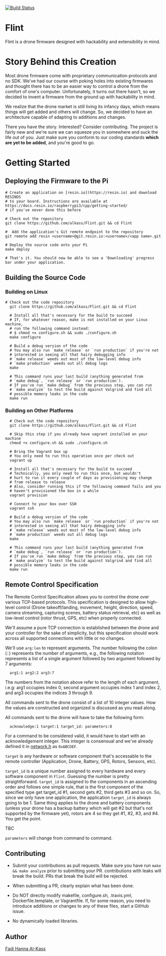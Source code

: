 [![Build Status](https://travis-ci.com/Alkass/Flint.svg?token=5HdMqhthhyUjijBZQvCS&branch=master)](https://travis-ci.com/Alkass/Flint)

# Flint
Flint is a drone firmware designed with hackability and extensibility in mind.

# Story Behind this Creation
Most drone firmware come with proprietary communication protocols and no SDK. We've had our course with poking holes into existing firmwares and thought there has to be an easier way to control a drone from the comfort of one's computer. Unfortunately, it turns out there hasn't, so we decided to invent a firmware from the ground up with hackability in mind.

We realize that the drone market is still living its infancy days, which means things will get added and others will change. So, we decided to have an architecture capable of adapting to additions and changes.

There you have the story. Interested? Consider contributing. The project is fairly new and we're sure we can squeeze you in somewhere and suck the life out of you. Just make sure you conform to our coding standards <b>which are yet to be added</b>, and you're good to go.

# Getting Started
## Deploying the Firmware to the Pi
```shell
# Create an application on [resin.io](https://resin.io) and download RESINOS
# to your board. Instructions are available at https://docs.resin.io/raspberrypi3/cpp/getting-started/
# if you've never done this before

# Check out the repository
git clone https://github.com/alkass/Flint.git && cd Flint

#  Add the application's Git remote endpoint to the repository
git remote add resin <username>@git.resin.io:<username>/<app name>.git

# Deploy the source code onto your Pi
make deploy

# That's it. You should now be able to see a 'Downloading' progress bar under your application.
```

## Building the Source Code
### Building on Linux
```shell
# Check out the code repository
  git clone https://github.com/alkass/Flint.git && cd Flint

  # Install all that's necessary for the build to succeed
  # If, for whatever reason, make is not installed on your Linux machine,
  # run the following command instead:
  # $ chmod +x configure.sh && sudo ./configure.sh
  make configure
  
  # Build a debug version of the code
  # You may also run `make release` or `run production` if you're not
  # interested in seeing all that hairy debugging info
  # `make release` weeds out most of the low-level debug info
  # `make production` weeds out all debug logs
  make

  # This command runs your last build (anything generated from
  # `make debug`, `run release` or `run production`).
  # If you've run `make debug` from the previous step, you can run
  # `make analyze` to test the build against Valgrind and find all
  # possible memory leaks in the code
  make run
```

### Building on Other Platforms
```shell
  # Check out the code repository
  git clone https://github.com/alkass/Flint.git && cd Flint

  # Skip this step if you already have vagrant installed on your machine
  chmod +x configure.sh && sudo ./configure.sh

  # Bring the Vagrant box up
  # You only need to run this operation once per check out
  vagrant up

  # Install all that's necessary for the build to succeed
  # Technically, you only need to run this once, but wouldn't
  # hurt to run it every couple of days as provisioning may change
  # from release to release
  # Also, consider running this if the following command fails and you
  # haven't provisioned the box in a while
  vagrant provision

  # Connect to your box over SSH
  vagrant ssh

  # Build a debug version of the code
  # You may also run `make release` or `run production` if you're not
  # interested in seeing all that hairy debugging info
  # `make release` weeds out most of the low-level debug info
  # `make production` weeds out all debug logs
  make

  # This command runs your last build (anything generated from
  # `make debug`, `run release` or `run production`).
  # If you've run `make debug` from the previous step, you can run
  # `make analyze` to test the build against Valgrind and find all
  # possible memory leaks in the code
  make run
```

## Remote Control Specification
The Remote Control Specification allows you to control the drone over various TCP-based protocols. This specification is designed to allow high-level control (Drone takeoff/landing, movement, height, direction, speed, camera streaming, capturing scenes, battery status retrieval, etc) as well as low-level control (rotor thrust, GPS, etc) when properly connected.

We'll assume a pure TCP connection is established between the drone and your controller for the sake of simplicity, but this specification should work across all supported connections with little or no changes.

We'll use `arg:len` to represent arguments. The number following the colon (`:`) represents the number of arguments, e.g., the following notation represents a list of a single argument followed by two argument followed by 7 arguments:

```
  arg1:1 arg2:2 arg3:7
```

The numbers from the notation above refer to the length of each argument, i.e.g: arg1 occupies index 0, second argument occupies index 1 and index 2, and arg3 occupies the indices 3 through 9.

All commands sent to the drone consist of a list of 10 integer values. How the values are constructed and organized is discussed as you read along.

All commands sent to the drone will have to take the following form:

```
  acknowledge:1 target:1 target_id: parameters:8
```

For a command to be considered valid, it would have to start with an acknowledgement integer. This integer is consensual and we've already defined it in [network.h](https://github.com/Alkass/Flint/blob/master/libs/network/network.h) as `0xABCDEF`.

`target` is any hardware or software component that's accessable to the remote controller (Application, Drone, Battery, GPS, Rotors, Sensors, etc).

`target_id` is a unique number assigned to every hardware and every software component in `Flint`. Guessing the number is pretty straightforward. `target_id` is assigned to the components in an ascending order and follows one simple rule, that is the first component of the specified type get target_id #1, second gets #2, third gets #3 and so on. So, since we only have one application, the application `target_id` is always going to be 1. Same thing applies to the drone and battery components (unless your drone has a backup battery which will get #2 but that's not supported by the firmware yet), rotors are 4 so they get #1, #2, #3, and #4. You get the point.

TBC

`parameters` will change from command to command.

## Contributing
* Submit your contributions as pull requests. Make sure you have run `make && make analyze` prior to submitting your PR. contributions with leaks will break the build. PRs that break the build will be rejected.

* When submitting a PR, clearly explain what has been done.

* Do NOT directly modify makefile, configure.sh, .travis.yml, Dockerfile.template, or Vagrantfile. If, for some reason, you need to introduce additions or changes to any of these files, start a GitHub issue.

* No dynamically loaded libraries.

## Author
[Fadi Hanna Al-Kass](https://github.com/alkass)
